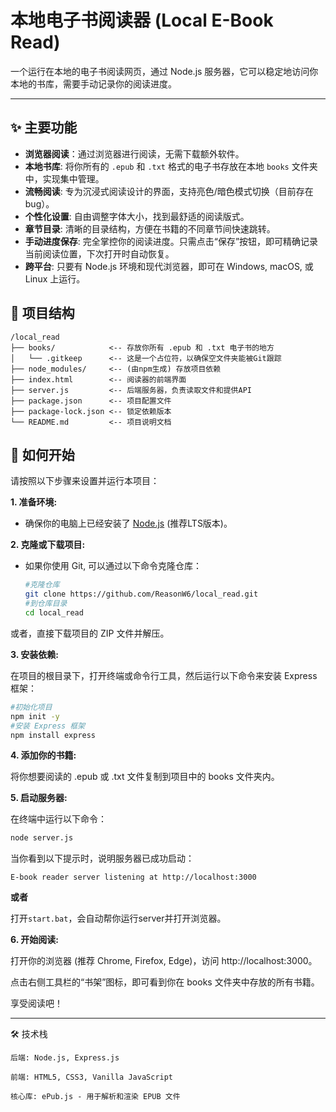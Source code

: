 # 本地电子书阅读器 (Local E-Book Read)

一个运行在本地的电子书阅读网页，通过 Node.js 服务器，它可以稳定地访问你本地的书库，需要手动记录你的阅读进度。

---
## ✨ 主要功能
- **浏览器阅读**：通过浏览器进行阅读，无需下载额外软件。
- **本地书库**: 将你所有的 `.epub` 和 `.txt` 格式的电子书存放在本地 `books` 文件夹中，实现集中管理。
- **流畅阅读**: 专为沉浸式阅读设计的界面，支持亮色/暗色模式切换（目前存在bug）。
- **个性化设置**: 自由调整字体大小，找到最舒适的阅读版式。
- **章节目录**: 清晰的目录结构，方便在书籍的不同章节间快速跳转。
- **手动进度保存**: 完全掌控你的阅读进度。只需点击“保存”按钮，即可精确记录当前阅读位置，下次打开时自动恢复。
- **跨平台**: 只要有 Node.js 环境和现代浏览器，即可在 Windows, macOS, 或 Linux 上运行。

## 📂 项目结构
```
/local_read
├── books/            <-- 存放你所有 .epub 和 .txt 电子书的地方
│   └── .gitkeep      <-- 这是一个占位符，以确保空文件夹能被Git跟踪
├── node_modules/     <-- (由npm生成) 存放项目依赖
├── index.html        <-- 阅读器的前端界面
├── server.js         <-- 后端服务器，负责读取文件和提供API
├── package.json      <-- 项目配置文件
├── package-lock.json <-- 锁定依赖版本
└── README.md         <-- 项目说明文档
```

## 🚀 如何开始

请按照以下步骤来设置并运行本项目：

**1. 准备环境:**

- 确保你的电脑上已经安装了 [Node.js](https://nodejs.org/) (推荐LTS版本)。

**2. 克隆或下载项目:**

- 如果你使用 Git, 可以通过以下命令克隆仓库：
  ```bash
  #克隆仓库
  git clone https://github.com/ReasonW6/local_read.git
  #到仓库目录  
  cd local_read

或者，直接下载项目的 ZIP 文件并解压。

**3. 安装依赖:**

在项目的根目录下，打开终端或命令行工具，然后运行以下命令来安装 Express 框架：
```Bash
#初始化项目
npm init -y
#安装 Express 框架
npm install express
```
**4. 添加你的书籍:**

将你想要阅读的 .epub 或 .txt 文件复制到项目中的 books 文件夹内。

**5. 启动服务器:**

在终端中运行以下命令：
```Bash
node server.js
```
当你看到以下提示时，说明服务器已成功启动：
```
E-book reader server listening at http://localhost:3000
```
**或者**  

打开`start.bat`，会自动帮你运行server并打开浏览器。

**6. 开始阅读:**

打开你的浏览器 (推荐 Chrome, Firefox, Edge)，访问 http://localhost:3000。

点击右侧工具栏的“书架”图标，即可看到你在 books 文件夹中存放的所有书籍。

享受阅读吧！

---
🛠️ 技术栈

    后端: Node.js, Express.js

    前端: HTML5, CSS3, Vanilla JavaScript

    核心库: ePub.js - 用于解析和渲染 EPUB 文件
